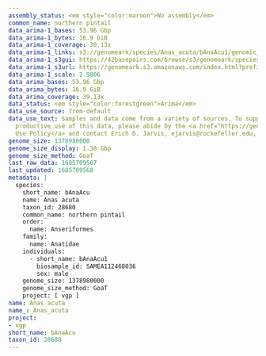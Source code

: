 ```yaml
---
assembly_status: <em style="color:maroon">No assembly</em>
common_name: northern pintail
data_arima-1_bases: 53.96 Gbp
data_arima-1_bytes: 16.9 GiB
data_arima-1_coverage: 39.13x
data_arima-1_links: s3://genomeark/species/Anas_acuta/bAnaAcu1/genomic_data/arima/<br>
data_arima-1_s3gui: https://42basepairs.com/browse/s3/genomeark/species/Anas_acuta/bAnaAcu1/genomic_data/arima/
data_arima-1_s3url: https://genomeark.s3.amazonaws.com/index.html?prefix=species/Anas_acuta/bAnaAcu1/genomic_data/arima/
data_arima-1_scale: 2.9806
data_arima_bases: 53.96 Gbp
data_arima_bytes: 16.9 GiB
data_arima_coverage: 39.13x
data_status: <em style="color:forestgreen">Arima</em>
data_use_source: from-default
data_use_text: Samples and data come from a variety of sources. To support fair and
  productive use of this data, please abide by the <a href="https://genome10k.soe.ucsc.edu/data-use-policies/">Data
  Use Policy</a> and contact Erich D. Jarvis, ejarvis@rockefeller.edu, with any questions.
genome_size: 1378980000
genome_size_display: 1.38 Gbp
genome_size_method: GoaT
last_raw_data: 1685709567
last_updated: 1685709568
metadata: |
  species:
    short_name: bAnaAcu
    name: Anas acuta
    taxon_id: 28680
    common_name: northern pintail
    order:
      name: Anseriformes
    family:
      name: Anatidae
    individuals:
      - short_name: bAnaAcu1
        biosample_id: SAMEA112468036
        sex: male
    genome_size: 1378980000
    genome_size_method: GoaT
    project: [ vgp ]
name: Anas acuta
name_: Anas_acuta
project:
- vgp
short_name: bAnaAcu
taxon_id: 28680
---
```

